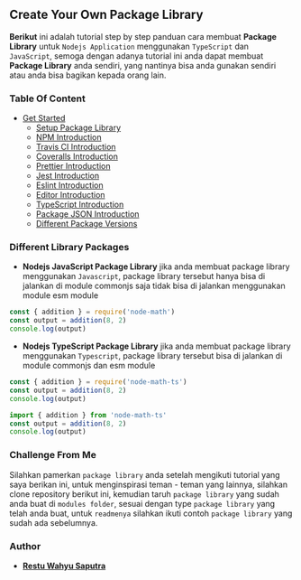 ## Create Your Own Package Library

**Berikut** ini adalah tutorial step by step panduan cara membuat **Package Library** untuk `Nodejs Application` menggunakan `TypeScript` dan `JavaScript`, semoga dengan adanya tutorial ini anda dapat membuat **Package Library** anda sendiri, yang nantinya bisa anda gunakan sendiri atau anda bisa bagikan kepada orang lain.

### Table Of Content

- [Get Started](#get-started)
  - [Setup Package Library](https://github.com/restuwahyu13/node-own-package/blob/main/content/Setup_Application.md)
  - [NPM Introduction](https://github.com/restuwahyu13/node-own-package/blob/main/content/NPM_Setup.md)
  - [Travis CI Introduction](https://github.com/restuwahyu13/node-own-package/blob/main/content/CI_Setup.md)
  - [Coveralls Introduction](https://github.com/restuwahyu13/node-own-package/blob/main/content/Coveralls_Setup.md)
  - [Prettier Introduction](https://github.com/restuwahyu13/node-own-package/blob/main/content/Prettier_Setup.md)
  - [Jest Introduction](https://github.com/restuwahyu13/node-own-package/blob/main/content/Jest_Setup.md)
  - [Eslint Introduction](https://github.com/restuwahyu13/node-own-package/blob/main/content/Eslint_Config.md)
  - [Editor Introduction](https://github.com/restuwahyu13/node-own-package/blob/main/content/Editor_Config.md)
  - [TypeScript Introduction](https://github.com/restuwahyu13/node-own-package/blob/main/content/TypeScript_Setup.md)
  - [Package JSON Introduction](https://github.com/restuwahyu13/node-own-package/blob/main/content/Package_Structure.md)
  - [Different Package Versions](https://github.com/restuwahyu13/node-own-package/blob/main/content/DPV.md)

### Different Library Packages

- **Nodejs JavaScript Package Library** jika anda membuat package library menggunakan `Javascript`, package library tersebut hanya bisa di jalankan di module commonjs saja tidak bisa di jalankan menggunakan module esm module

```javascript
const { addition } = require('node-math')
const output = addition(8, 2)
console.log(output)
```

- **Nodejs TypeScript Package Library** jika anda membuat package library menggunakan `Typescript`, package library tersebut bisa di jalankan di module commonjs dan esm module

```typescript
const { addition } = require('node-math-ts')
const output = addition(8, 2)
console.log(output)
```

```typescript
import { addition } from 'node-math-ts'
const output = addition(8, 2)
console.log(output)
```

### Challenge From Me

Silahkan pamerkan `package library` anda setelah mengikuti tutorial yang saya berikan ini, untuk menginspirasi teman - teman yang lainnya, silahkan clone repository berikut ini, kemudian taruh `package library` yang sudah anda buat di `modules folder`, sesuai dengan type `package library` yang telah anda buat, untuk `readmenya` silahkan ikuti contoh `package library` yang sudah ada sebelumnya.

### Author

- **[Restu Wahyu Saputra](https://github.com/restuwahyu13)**

